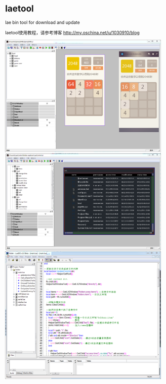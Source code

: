 ﻿# laetool
lae bin tool for download and update

laetool使用教程，请参考博客
http://my.oschina.net/u/1030910/blog

![Screenshot](screenshots/1.png?raw=true)
![Screenshot](screenshots/2.png?raw=true)
![Screenshot](screenshots/3.png?raw=true)